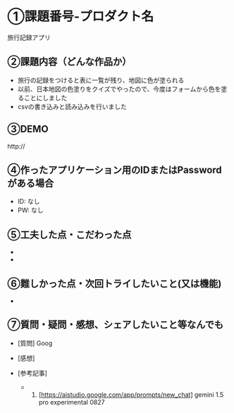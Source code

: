 # ①課題番号-プロダクト名

旅行記録アプリ

## ②課題内容（どんな作品か）

- 旅行の記録をつけると表に一覧が残り、地図に色が塗られる
- 以前、日本地図の色塗りをクイズでやったので、今度はフォームから色を塗ることにしました
- csvの書き込みと読み込みを行いました

## ③DEMO

http://

## ④作ったアプリケーション用のIDまたはPasswordがある場合

- ID: なし
- PW: なし

## ⑤工夫した点・こだわった点

-  

-  


## ⑥難しかった点・次回トライしたいこと(又は機能)

- 


## ⑦質問・疑問・感想、シェアしたいこと等なんでも

- [質問]
  Goog

- [感想]
  

- [参考記事]
  - 1. [https://aistudio.google.com/app/prompts/new_chat]
  gemini 1.5 pro experimental 0827
